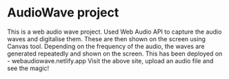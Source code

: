 # AudioWave project

This is a web audio wave project.
Used Web Audio API to capture the audio waves and digitalise them. These are then shown on the screen using Canvas tool. Depending on the frequency of the audio, the waves are generated repeatedly and shown on the screen.
This has been deployed on - webaudiowave.netlify.app
Visit the above site, upload an audio file and see the magic!
